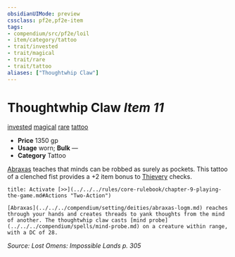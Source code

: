 ```yaml
---
obsidianUIMode: preview
cssclass: pf2e,pf2e-item
tags:
- compendium/src/pf2e/loil
- item/category/tattoo
- trait/invested
- trait/magical
- trait/rare
- trait/tattoo
aliases: ["Thoughtwhip Claw"]
---
```

# Thoughtwhip Claw *Item 11*  
[invested](../../../Rules/traits/invested.md)  [magical](../../../Rules/traits/magical.md)  [rare](../../../Rules/traits/rare.md)  [tattoo](../../../Rules/traits/tattoo-lowg.md)  

- **Price** 1350 gp
- **Usage** worn; **Bulk** —
- **Category** Tattoo

[Abraxas](../../setting/deities/abraxas-logm.md) teaches that minds can be robbed as surely as pockets. This tattoo of a clenched fist provides a +2 item bonus to [Thievery](../../skills.md#Thievery) checks.

```ad-embed-ability
title: Activate [>>](../../../rules/core-rulebook/chapter-9-playing-the-game.md#Actions "Two-Action")

[Abraxas](../../../compendium/setting/deities/abraxas-logm.md) reaches through your hands and creates threads to yank thoughts from the mind of another. The thoughtwhip claw casts [mind probe](../../../compendium/spells/mind-probe.md) on a creature within range, with a DC of 28.
```

*Source: Lost Omens: Impossible Lands p. 305*
